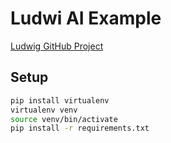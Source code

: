 # Ludwi AI Example

[Ludwig GitHub Project](https://uber.github.io/ludwig)

## Setup

```bash
pip install virtualenv
virtualenv venv
source venv/bin/activate
pip install -r requirements.txt
```
